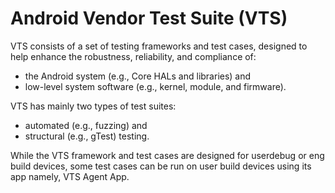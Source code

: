 # Android Vendor Test Suite (VTS)

VTS consists of a set of testing frameworks and test cases, designed to help
enhance the robustness, reliability, and compliance of:

  * the Android system (e.g., Core HALs and libraries) and
  * low-level system software (e.g., kernel, module, and firmware).

VTS has mainly two types of test suites:

  * automated (e.g., fuzzing) and
  * structural (e.g., gTest) testing.

While the VTS framework and test cases are designed for userdebug or eng build
devices, some test cases can be run on user build devices using its app namely,
VTS Agent App.